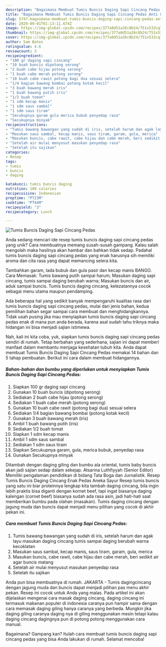 ```yaml
---
description: "Bagaimana Membuat Tumis Buncis Daging Sapi Cincang Pedas Anti Gagal"
title: "Bagaimana Membuat Tumis Buncis Daging Sapi Cincang Pedas Anti Gagal"
slug: 5747-bagaimana-membuat-tumis-buncis-daging-sapi-cincang-pedas-anti-gagal
date: 2020-09-01T01:13:11.674Z
image: https://img-global.cpcdn.com/recipes/377a0d51a26c8b24/751x532cq70/tumis-buncis-daging-sapi-cincang-pedas-foto-resep-utama.jpg
thumbnail: https://img-global.cpcdn.com/recipes/377a0d51a26c8b24/751x532cq70/tumis-buncis-daging-sapi-cincang-pedas-foto-resep-utama.jpg
cover: https://img-global.cpcdn.com/recipes/377a0d51a26c8b24/751x532cq70/tumis-buncis-daging-sapi-cincang-pedas-foto-resep-utama.jpg
author: Sam Bates
ratingvalue: 4.6
reviewcount: 3
recipeingredient:
- "100 gr daging sapi cincang"
- "10 buah buncis dipotong serong"
- "2 buah cabe hijau potong serong"
- "1 buah cabe merah potong serong"
- "10 buah cabe rawit potong bagi dua sesuai selera"
- "1/4 bagian bawang bombai potong kotak kecil"
- "3 buah bawang merah iris"
- "1 buah bawang putih iris"
- "1/2 buah tomat"
- "1 sdm kecap manis"
- "1 sdm saus sambal"
- "1 sdm saus tiram"
- "Secukupnya garam gula merica bubuk penyedap rasa"
- "Secukupnya minyak"
recipeinstructions:
- "Tumis bawang bawangan yang sudah di iris, setelah harum dan agak layu masukan daging cincang tumis sampai daging berubah warna kecoklatan"
- "Masukan saus sambal, kecap manis, saus tiram, garam, gula, merica"
- "Masukan buncis, cabe rawit, cabe hijau dan cabe merah, beri sedikit air agar buncis matang"
- "Setelah air mulai menyusut masukan penyedap rasa"
- "Setelah itu sajikan"
categories:
- Resep
tags:
- tumis
- buncis
- daging

katakunci: tumis buncis daging 
nutrition: 169 calories
recipecuisine: Indonesian
preptime: "PT23M"
cooktime: "PT44M"
recipeyield: "3"
recipecategory: Lunch

---
```



![Tumis Buncis Daging Sapi Cincang Pedas](https://img-global.cpcdn.com/recipes/377a0d51a26c8b24/751x532cq70/tumis-buncis-daging-sapi-cincang-pedas-foto-resep-utama.jpg)

Anda sedang mencari ide resep tumis buncis daging sapi cincang pedas yang unik? Cara membuatnya memang susah-susah gampang. Kalau salah mengolah maka hasilnya akan hambar dan bahkan tidak sedap. Padahal tumis buncis daging sapi cincang pedas yang enak harusnya sih memiliki aroma dan cita rasa yang dapat memancing selera kita.

Tambahkan garam, lada bubuk dan gula pasir dan kecap manis BANGO. Cara Memasak: Tumis bawang putih sampai harum; Masukan daging sapi cincang, tumis sampai daging berubah warna; Masukan buncis dan air, aduk sampai buncis. Tumis buncis daging cincang, kelezatannya cocok sebagai menu utama maupun pendamping.

Ada beberapa hal yang sedikit banyak mempengaruhi kualitas rasa dari tumis buncis daging sapi cincang pedas, mulai dari jenis bahan, kedua pemilihan bahan segar sampai cara membuat dan menghidangkannya. Tidak usah pusing jika mau menyiapkan tumis buncis daging sapi cincang pedas enak di mana pun anda berada, karena asal sudah tahu triknya maka hidangan ini bisa menjadi sajian istimewa.


Nah, kali ini kita coba, yuk, siapkan tumis buncis daging sapi cincang pedas sendiri di rumah. Tetap berbahan yang sederhana, sajian ini dapat memberi manfaat dalam membantu menjaga kesehatan tubuh kita. Anda dapat membuat Tumis Buncis Daging Sapi Cincang Pedas memakai 14 bahan dan 5 tahap pembuatan. Berikut ini cara dalam membuat hidangannya.

<!--inarticleads1-->

##### Bahan-bahan dan bumbu yang diperlukan untuk menyiapkan Tumis Buncis Daging Sapi Cincang Pedas:

1. Siapkan 100 gr daging sapi cincang
1. Gunakan 10 buah buncis (dipotong serong)
1. Sediakan 2 buah cabe hijau (potong serong)
1. Sediakan 1 buah cabe merah (potong serong)
1. Gunakan 10 buah cabe rawit (potong bagi dua) sesuai selera
1. Sediakan 1/4 bagian bawang bombai (potong kotak kecil)
1. Gunakan 3 buah bawang merah (iris)
1. Ambil 1 buah bawang putih (iris)
1. Sediakan 1/2 buah tomat
1. Siapkan 1 sdm kecap manis
1. Ambil 1 sdm saus sambal
1. Sediakan 1 sdm saus tiram
1. Siapkan Secukupnya garam, gula, merica bubuk, penyedap rasa
1. Gunakan Secukupnya minyak


Ditambah dengan daging giling dan bumbu ala oriental, tumis baby buncis akan jadi sajian sedap dalam sekejap. Atsarina Luthfiyyah (Senior Editor) Memiliki pengalaman pendidikan di bidang Tata Boga dan Jurnalistik. Resep Tumis Buncis Daging Cincang Enak Pedas Aneka Sayur Resep tumis buncis yang satu ini biar proteinnya lengkap kita tambah daging cincang, bila ingin lebih praktis bisa diganti dengan kornet beef, tapi ingat biasanya daging kalengan (cornet beef) biasanya sudah ada rasa asin, jadi hati-hati saat memberikan bumbu pada olahan (masakan). Tumis daging cincang dengan jagung muda dan buncis dapat menjadi menu pilihan yang cocok di akhir pekan ini. 

<!--inarticleads2-->

##### Cara membuat Tumis Buncis Daging Sapi Cincang Pedas:

1. Tumis bawang bawangan yang sudah di iris, setelah harum dan agak layu masukan daging cincang tumis sampai daging berubah warna kecoklatan
1. Masukan saus sambal, kecap manis, saus tiram, garam, gula, merica
1. Masukan buncis, cabe rawit, cabe hijau dan cabe merah, beri sedikit air agar buncis matang
1. Setelah air mulai menyusut masukan penyedap rasa
1. Setelah itu sajikan


Anda pun bisa membuatnya di rumah. JAKARTA - Tumis dagingcincang dengan jagung muda dan buncis dapat menjadi pilihan pas menu akhir pekan. Resep ini cocok untuk Anda yang malas. Pada artikel ini akan dijelaskan mengenai cara masak daging cincang, daging cincang ini termasuk makanan populer di indonesia caranya pun hampir sama dengan cara memasak daging giling hanya caranya yang berbeda. Mungkin jika daging giling caranya daging nya di giling menggunakan mesin tetapi kalau daging cincang dagingnya pun di potong potong menggunakan cara manual. 

Bagaimana? Gampang kan? Itulah cara membuat tumis buncis daging sapi cincang pedas yang bisa Anda lakukan di rumah. Selamat mencoba!
